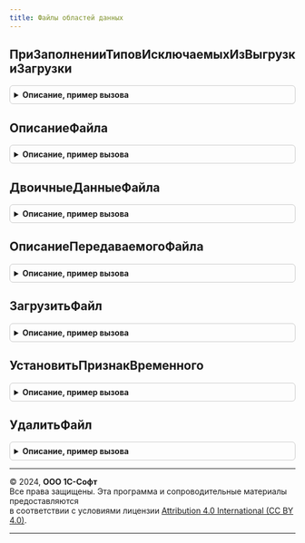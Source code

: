 ```yaml
---
title: Файлы областей данных
---
```



## ПриЗаполненииТиповИсключаемыхИзВыгрузкиЗагрузки
<details style="margin: 1em 0; padding: 0.5em; border: 1px solid #ccc; border-radius: 6px;">

<summary style="font-weight: bold; cursor: pointer;">Описание, пример вызова</summary>

```bsl

// Параметры:
//	Типы - см. ВыгрузкаЗагрузкаДанныхПереопределяемый.ПриЗаполненииТиповИсключаемыхИзВыгрузкиЗагрузки.Типы
//
Процедура ПриЗаполненииТиповИсключаемыхИзВыгрузкиЗагрузки(Типы) Экспорт
```

Пример вызова
```bsl
ФайлыОбластейДанных.ПриЗаполненииТиповИсключаемыхИзВыгрузкиЗагрузки(Типы) 
```
</details>

## ОписаниеФайла
<details style="margin: 1em 0; padding: 0.5em; border: 1px solid #ccc; border-radius: 6px;">

<summary style="font-weight: bold; cursor: pointer;">Описание, пример вызова</summary>

```bsl

// Возвращает имя, размер, расположение или двоичные данные файла по идентификатору.
// Если файл хранится на диске, в значение ПолноеИмя возвращается расположение файла.
// Если файл хранится в информационной базе, в значение Данные возвращаются двоичные данные.
// @skip-warning ПустойМетод - особенность реализации.
//
// Параметры:
//  ОбластьДанных - Число - номер области данных.
//  Идентификатор - Строка - идентификатор файла (длина - 36).
//
// Возвращаемое значение:
//  Структура - описание файла, см. НовыйОписаниеФайла:
//	 * ИмяФайла - Строка - имя файла
//	 * Размер - Число - размер файла в байтах
//	 * ПолноеИмя - Строка, Неопределено - расположение файла в томе.
//	 * Данные - ДвоичныеДанные, Неопределено - двоичные данные файла.
//	 * CRC32 - Число - контрольная сумма данных файла.
//	 * УстановитьВременныйПриПолучении - Булево - признак временного при получении.
//
Функция ОписаниеФайла(Знач ОбластьДанных, Знач Идентификатор) Экспорт
```

Пример вызова
```bsl
Результат = ФайлыОбластейДанных.ОписаниеФайла(ОбластьДанных, Идентификатор) 
```
</details>

## ДвоичныеДанныеФайла
<details style="margin: 1em 0; padding: 0.5em; border: 1px solid #ccc; border-radius: 6px;">

<summary style="font-weight: bold; cursor: pointer;">Описание, пример вызова</summary>

```bsl

// Возвращает двоичные данные файла по идентификатору.
// @skip-warning ПустойМетод - особенность реализации.
//
// Параметры:
//  ОбластьДанных - Число - номер области данных.
//  Идентификатор - Строка - идентификатор файла (длина - 36).
//
// Возвращаемое значение:
//  ДвоичныеДанные - двоичные данные файла.
//
Функция ДвоичныеДанныеФайла(Знач ОбластьДанных, Знач Идентификатор) Экспорт
```

Пример вызова
```bsl
Результат = ФайлыОбластейДанных.ДвоичныеДанныеФайла(ОбластьДанных, Идентификатор) 
```
</details>

## ОписаниеПередаваемогоФайла
<details style="margin: 1em 0; padding: 0.5em; border: 1px solid #ccc; border-radius: 6px;">

<summary style="font-weight: bold; cursor: pointer;">Описание, пример вызова</summary>

```bsl

// Помещает данные файла во временное хранилище и возвращает описание
// для сохранения или открытия файла.
// @skip-warning ПустойМетод - особенность реализации.
//
// Параметры:
//  ОбластьДанных - Число - номер области данных.
//  ИдентификаторФайла - УникальныйИдентификатор - идентификатор файла.
//  ИдентификаторФормы - УникальныйИдентификатор - идентификатор формы для помещения.
//
// Возвращаемое значение:
//  ОписаниеПередаваемогоФайла - ОписаниеПередаваемогоФайла - описание для сохранения или открытия файла.
//
Функция ОписаниеПередаваемогоФайла(Знач ОбластьДанных, ИдентификаторФайла, ИдентификаторФормы) Экспорт
```

Пример вызова
```bsl
Результат = ФайлыОбластейДанных.ОписаниеПередаваемогоФайла(ОбластьДанных, ИдентификаторФайла, ИдентификаторФормы) 
```
</details>

## ЗагрузитьФайл
<details style="margin: 1em 0; padding: 0.5em; border: 1px solid #ccc; border-radius: 6px;">

<summary style="font-weight: bold; cursor: pointer;">Описание, пример вызова</summary>

```bsl

// Сохраняет данные как запись о файле в регистре сведений ФайлыОбластейДанных.
// Если параметр Данные = Неопределено, должен быть заполнен параметр ПолноеИмя = полное имя файла с путем.
// @skip-warning ПустойМетод - особенность реализации.
//
// Параметры:
//  ОбластьДанных - Число - номер области данных.
//  Имя - Строка - имя файла в хранилище.
//  Данные - ДвоичныеДанные, Строка, Неопределено - двоичные данные файла, если ПолноеИмя = Неопределено.
//  ПолноеИмя - Строка, Неопределено - полное имя файла с путем, если Данные = Неопределено.
//  Временный - Булево - признак временного файла (будет удален по заданному расписанию рег. задания УдалениеВременныхФайловОбластейДанных)
//  УстановитьВременныйПриПолучении - Булево - устанавливать признак временного файла при первом получении.
//
// Возвращаемое значение:
//  УникальныйИдентификатор - Идентификатор файла.
//
Функция ЗагрузитьФайл(Знач ОбластьДанных, Знач Имя, Данные = Неопределено, ПолноеИмя = Неопределено, Экспорт
```

Пример вызова
```bsl
Результат = ФайлыОбластейДанных.ЗагрузитьФайл(ОбластьДанных, Имя, Данные, ПолноеИмя, );
```
</details>

## УстановитьПризнакВременного
<details style="margin: 1em 0; padding: 0.5em; border: 1px solid #ccc; border-radius: 6px;">

<summary style="font-weight: bold; cursor: pointer;">Описание, пример вызова</summary>

```bsl

// Устанавливает у файла признак "Временный" = Истина.
// @skip-warning ПустойМетод - особенность реализации.
//
// Параметры:
//  ОбластьДанных - Число - номер области данных.
//  ИдентификаторФайла - УникальныйИдентификатор -  идентификатор файла.
//
// Возвращаемое значение:
//	Булево - Истина, если установка удалась, Ложь - в противном случае.
Функция УстановитьПризнакВременного(Знач ОбластьДанных, Знач ИдентификаторФайла) Экспорт
```

Пример вызова
```bsl
Результат = ФайлыОбластейДанных.УстановитьПризнакВременного(ОбластьДанных, ИдентификаторФайла) 
```
</details>

## УдалитьФайл
<details style="margin: 1em 0; padding: 0.5em; border: 1px solid #ccc; border-radius: 6px;">

<summary style="font-weight: bold; cursor: pointer;">Описание, пример вызова</summary>

```bsl

// Удалить файл из информационной базы
// @skip-warning ПустойМетод - особенность реализации.
//
// Параметры:
//  ОбластьДанных - Число - номер области данных.
//  ИдентификаторФайла - УникальныйИдентификатор -  идентификатор удаляемого файла.
//  УдалятьЕслиНаДиске - Булево - если Ложь и хранение на диске, регистрируется как временный ИС диска не удаляется.
//
// Возвращаемое значение:
//  Булево - Успешность удаления.
//
Функция УдалитьФайл(Знач ОбластьДанных, Знач ИдентификаторФайла, Знач УдалятьЕслиНаДиске = Истина) Экспорт
```

Пример вызова
```bsl
Результат = ФайлыОбластейДанных.УдалитьФайл(ОбластьДанных, ИдентификаторФайла, УдалятьЕслиНаДиске);
```
</details>

---

© 2024, **ООО 1С-Софт**  
Все права защищены. Эта программа и сопроводительные материалы предоставляются  
в соответствии с условиями лицензии [Attribution 4.0 International (CC BY 4.0)](https://creativecommons.org/licenses/by/4.0/legalcode).

---
